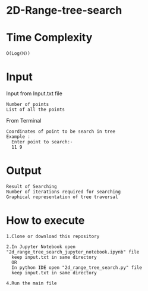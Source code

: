 # 2D-Range-tree-search

# Time Complexity
    O(Log(N))
    
# Input
  Input from Input.txt file
    
    Number of points
    List of all the points
  From Terminal 
    
    Coordinates of point to be search in tree
    Example :
      Enter point to search:-
      11 9
    
# Output
    Result of Searching
    Number of iterations required for searching
    Graphical representation of tree traversal  
# How to execute
    1.Clone or download this repository
    
    2.In Jupyter Notebook open "2d_range_tree_search_jupyter_notebook.ipynb" file
      keep input.txt in same directory
      OR
      In python IDE open "2d_range_tree_search.py" file
      keep input.txt in same directory
    
    4.Run the main file
